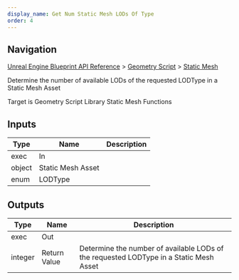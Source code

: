 ```yaml
---
display_name: Get Num Static Mesh LODs Of Type
order: 4
---
```

## Navigation

[Unreal Engine Blueprint API Reference](https://dev.epicgames.com/documentation/en-us/unreal-engine/BlueprintAPI) > [Geometry Script](https://dev.epicgames.com/documentation/en-us/unreal-engine/BlueprintAPI/GeometryScript) > [Static Mesh](https://dev.epicgames.com/documentation/en-us/unreal-engine/BlueprintAPI/GeometryScript/StaticMesh)

Determine the number of available LODs of the requested LODType in a Static Mesh Asset

Target is Geometry Script Library Static Mesh Functions

## Inputs

| Type | Name | Description |
| --- | --- | --- |
| exec | In |  |
| object | Static Mesh Asset |  |
| enum | LODType |  |

## Outputs

| Type | Name | Description |
| --- | --- | --- |
| exec | Out |  |
| integer | Return Value | Determine the number of available LODs of the requested LODType in a Static Mesh Asset |
